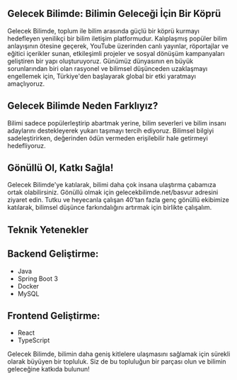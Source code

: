 ## Gelecek Bilimde: Bilimin Geleceği İçin Bir Köprü
Gelecek Bilimde, toplum ile bilim arasında güçlü bir köprü kurmayı hedefleyen yenilikçi bir bilim iletişim platformudur. Kalıplaşmış popüler bilim anlayışının ötesine geçerek, YouTube üzerinden canlı yayınlar, röportajlar ve eğitici içerikler sunan, etkileşimli projeler ve sosyal dönüşüm kampanyaları geliştiren bir yapı oluşturuyoruz. Günümüz dünyasının en büyük sorunlarından biri olan rasyonel ve bilimsel düşünceden uzaklaşmayı engellemek için, Türkiye'den başlayarak global bir etki yaratmayı amaçlıyoruz.

## Gelecek Bilimde Neden Farklıyız?
Bilimi sadece popülerleştirip abartmak yerine, bilim severleri ve bilim insanı adaylarını destekleyerek yukarı taşımayı tercih ediyoruz. Bilimsel bilgiyi sadeleştirirken, değerinden ödün vermeden erişilebilir hale getirmeyi hedefliyoruz.

## Gönüllü Ol, Katkı Sağla!
Gelecek Bilimde'ye katılarak, bilimi daha çok insana ulaştırma çabamıza ortak olabilirsiniz. Gönüllü olmak için gelecekbilimde.net/basvur adresini ziyaret edin. Tutku ve heyecanla çalışan 40’tan fazla genç gönüllü ekibimize katılarak, bilimsel düşünce farkındalığını artırmak için birlikte çalışalım.

## Teknik Yetenekler
## Backend Geliştirme:

* Java
* Spring Boot 3
* Docker
* MySQL

## Frontend Geliştirme:

* React
* TypeScript

Gelecek Bilimde, bilimin daha geniş kitlelere ulaşmasını sağlamak için sürekli olarak büyüyen bir topluluk. Siz de bu topluluğun bir parçası olun ve bilimin geleceğine katkıda bulunun!
